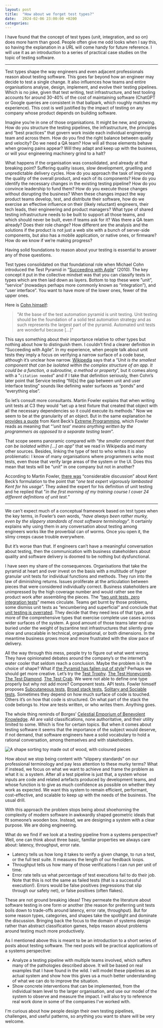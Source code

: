 ```yaml
---
layout: post
title:  "How about we forget test types?"
date:   2024-02-06 23:00:00 +0200
categories:
---
```


I have found that the concept of test types (unit, integration, and so
on) does more harm than good. People often give me odd looks when I say
this, so having the explanation in a URL will come handy for future
reference. I will use it as an introduction to a series of practical
case studies on the topic of testing software.

<hr />

Test types shape the way engineers and even adjacent professionals
reason about testing software. This goes far beyond how an engineer may
decide to test a single change. It also influences how teams and entire
organisations analyse, design, implement, and evolve their testing
pipelines. Which is no joke, given that test writing, test
infrastructure, and test tooling accounts for around 30-40% of the cost
of maintaining software (ChatGPT or Google queries are consistent in
that ballpark, which roughly matches my experience). This cost is well
justified by the impact of testing on any company whose product depends
on building software.

Imagine you’re in one of those organisations. It might be new, and
growing. How do you structure the testing pipelines, the infrastructure,
the principles and “best practices” that govern work inside each
individual engineering team and across them. How do you find the right
balance between quality and velocity? Do we need a QA team? How will all
those elements behave when growing pains appear? Will they adapt and
keep up with the business, or will your engineering machinery grind to a
halt?

What happens if the organisation was consolidated, and already at that
breaking point? Suffering quality issues, slow development, gruelling
and unpredictable delivery cycles. How do you approach the task of
improving the quality of the overall product, and each of its
components? How do you identify the necessary changes in the existing
testing pipeline? How do you convince leadership to fund them? How do
you execute those changes without disrupting the business? When these
changes impact the way product teams develop, test, and distribute their
software, how do we exercise an effective influence on their (likely
reluctant) engineers, their tech leads, their engineering and product
managers? What type of shared testing infrastructure needs to be built
to support all those teams, and which should never be built, even if
teams ask for it? Was there a QA team already? Does their role change?
How different are the analysis and the solutions if the product is not
just a web site with a bunch of server-side components, but also has a
mobile application, or native ones, or firmware? How do we know if we’re
making progress?

Having solid foundations to reason about your testing is essential to
answer any of those questions.

Test types consolidated on that foundational role when Michael Cohn
introduced the Test Pyramid in “[Succeeding with
Agile](https://www.amazon.es/Succeeding-Agile-Software-Development-Using/dp/0321579364?&linkCode=ll1&tag=avr0b-21&linkId=76908430c11232694d8007c9d428887b&language=es_ES&ref_=as_li_ss_tl)”
(2010). The key concept it put in the collective mindset was that you
can classify tests in types which are then laid down as layers. Bottom
to top these were ”unit”, “service” (nowadays perhaps more commonly
known as “integration”), and “user interface”. You want to have more of
the lower ones, fewer of the upper ones.

Here is [Cohn
himself](https://www.mountaingoatsoftware.com/blog/the-forgotten-layer-of-the-test-automation-pyramid):

<blockquote>
"At the base of the test automation pyramid is unit testing. Unit
testing should be the foundation of a solid test automation strategy and
as such represents the largest part of the pyramid. Automated unit tests
are wonderful because [...]"
</blockquote>

This says something about their importance relative to other types but
nothing about how to distinguish them. I couldn’t find a clearer
definition in “Succeeding with Agile”. In my experience, when people
talk about unit tests they imply a focus on verifying a narrow surface
of a code base, although it’s unclear how narrow.
[Wikipedia](https://en.wikipedia.org/wiki/Unit_testing) says that a
“*Unit is the smallest component that can be isolated within the complex
structure of an app. It could be a function, a subroutine, a method or
property*”, but it comes along with a "`citation needed`" and if I take
that definition seriously, then Cohn’s later point that Service testing
“fill[s] the gap between unit and user interface testing” sounds like
defining water surfaces as “ponds” and “everything else”.

So let’s consult more consultants. Martin Fowler explains that when
writing unit tests at C3 they would “set up a test fixture that created
that object with all the necessary dependencies so it could execute its
methods.” Now we seem to be at the granularity of an object. But in the
same explanation he [provides a
quote](https://martinfowler.com/articles/2021-test-shapes.html) from
Kent Beck’s [Extreme
Programming](https://www.amazon.com/Extreme-Programming-Explained-Embrace-Change/dp/0321278658?crid=2Q9PJD594CD0M&keywords=extreme+programming+kent+beck&qid=1704621833&s=books&sprefix=extreme+programming+kent+be%2Cstripbooks-intl-ship%2C259&sr=1-1&linkCode=ll1&tag=avr0b-20&linkId=f6e4c6e224d48f82be27de28db318fd5&language=en_US&ref_=as_li_ss_tl),
which Fowler reads as meaning that “*’unit test’ means anything written
by the programmers as opposed to a separate testing team*”.

That scope seems panoramic compared with “*the smaller component that
can be isolated within […] an app*” that we read in Wikipedia and many
other sources. Besides, linking the type of test to who writes it is
also problematic: I know of many organisations where programmers write
most tests, even those that verify large areas of the system or the UI.
Does this mean that tests will be “unit” in one company but not in
another?

According to Martin Fowler, [there
was](https://martinfowler.com/articles/2021-test-shapes.html)
“considerable discussion” about Kent Beck’s formulation to the point
that “*one test expert vigorously lambasted Kent for his usage*”. They
asked the expert for his definition of unit testing and he replied that
"*in the first morning of my training course I cover 24 different
definitions of unit test.*”

<hr />

We can’t expect much of a conceptual framework based on test types when
the key terms, in Fowler’s own words, “*have always been rather murky,
even by the slippery standards of most software terminology*”. It
certainly explains why using them in any conversation about testing
among engineers works like the proverbial can of worms. Once you open
it, the slimy creeps cause trouble everywhere. 

But it’s worse than that. If engineers can’t have a meaningful
conversation about testing, then the communication with business
stakeholders about quality and software delivery is doomed to be nothing
but dysfunctional.

I have seen my share of the consequences. Organisations that take the
pyramid at heart and over invest on the basis with a multitude of hyper
granular unit tests for individual functions and methods. They run into
the law of diminishing returns. Issues proliferate at the articulation
between pieces that were considered individually correct. Business
stakeholders are unimpressed by the high coverage number and would
rather see the product work after assembling the pieces. The “[two unit
tests, zero integration
tests](https://www.reddit.com/r/ProgrammerHumor/comments/dw8s1i/2_unit_tests_0_integration_tests/)”
memes circulate. Teams get burnt by those problems, some dismiss unit
tests as “encumbering and superficial” and conclude that [unit testing
is overrated](https://news.ycombinator.com/item?id=30942020). They
decide that they need less of that type, and more of the comprehensive
types that exercise complete use cases across wider surfaces of the
system. A good amount of those teams later end up buried under the
weight of byzantine test infrastructures that silently grew slow and
unscalable in technical, organisational, or both dimensions. In the
meantime business grows more and more frustrated with the slow pace of
delivery.

All the way through this mess, people try to figure out what went wrong.
They have opinionated debates around the company’s or the internet’s
water cooler that seldom reach a conclusion. Maybe the problem is in the
choice of shape? What if [the Pyramid has fallen out of
style](https://twitter.com/swyx/status/1261202288476971008)? Perhaps we
should get more creative. Let’s try the [Test
Trophy](https://thetestingarchitect.substack.com/p/test-pyramid-test-honeycomb-test).
[The Test
Honeycomb](https://engineering.atspotify.com/2018/01/testing-of-microservices/).
[The Test Diamond](https://web.dev/articles/ta-strategies). [The Test
Crab](https://web.dev/articles/ta-strategies). We were not able to
define one type properly but why not add more? Component tests. API
tests. Fowler himself proposes [Subcutaneous
tests](https://martinfowler.com/bliki/SubcutaneousTest.html), [Broad
stack tests](https://martinfowler.com/bliki/BroadStackTest.html),
[Solitary and Sociable
tests](https://martinfowler.com/bliki/UnitTest.html). Sometimes they
depend on how much surface of code is touched. Others it’s on how that
code is structured. On what part of the stack the code belongs to. How
are tests written, or who writes them.  Anything goes.

The whole thing reminds of Borges’ [Celestial Emporium of Benevolent
Knowledge](https://en.wikipedia.org/wiki/Celestial_Emporium_of_Benevolent_Knowledge).
All are valid classifications, none authoritative, and their utility
limited to some. Which is fine for certain topics. But when it comes
about testing software it seems that the importance of the subject would
deserve, if not demand, that software engineers have a solid vocabulary
to hold a rational conversation, among themselves and with stakeholders.

<div class="image-box">
  <img
    src="{{site.baseurl}}/assets/test_types/wooden_shapes.png"
    alt="A shape sorting toy made out of wood, with coloured pieces"/>
</div>

How about we stop being content with “slippery standards” on our
professional terminology and pay less attention to these murky terms?
What if instead, we focus on what we want to achieve and frame the
problem as what it is: a system. After all a test pipeline is just that,
a system whose inputs are code and related artefacts produced by
development teams, and whose function is to give as much confidence as
possible on whether they work as expected. We want this system to remain
efficient, performant, cost-effective, and scalable to keep up with the
needs of the business. The usual drill.

With this approach the problem stops being about shoehorning the
complexity of modern software in awkwardly shaped geometric ideals that
fit someone’s wooden box. Instead, we are designing a system with a
clear purpose. We are doing engineering.

What do we find if we look at a testing pipeline from a systems
perspective? Well, one can think about three basic, familiar properties
we always care about: latency, throughput, error rate.

* Latency tells us how long it takes to verify a given change, to run a
  test, or the full test suite. It measures the length of our feedback
  loops.
* Throughput tells us how many of those verifications I can run per unit
  of time.
* Error rate tells us what percentage of test executions fail to do
  their job. Note that this is not the same as failed tests (that is a
  successful execution!). Errors would be false positives (regressions
  that slip through our safety net), or false positives (often flakes).

These are not ground breaking ideas! They permeate the literature about
software testing in one form or another (the reason for preferring unit
tests boils down to trade-offs around latency, error rate, throughput).
But for some reason types, categories, and shapes take the spotlight and
dominate the discussion. Bringing back the focus to the domain of
systems design rather than abstract classification games, helps reason
about problems around testing much more productively.

As I mentioned above this is meant to be an introduction to a short
series of posts about testing software. The next posts will be practical
applications of a systems perspective:

* Analyze a testing pipeline with multiple teams involved, which suffers
  many of the pathologies described above. It will be based on real
  examples that I have found in the wild. I will model these pipelines
  as an actual system and show how this gives us a much better
  understanding of what we can do to improve the situation.
* Show concrete interventions that can be implemented, from the
  individual team level to the larger organisation, and use our model of
  the system to observe and measure the impact. I will also try to
  reference real work done in some of the companies I've worked with.

I'm curious about how people design their own testing pipelines,
challenges, and useful patterns, so anything you want to share will be
very welcome.
